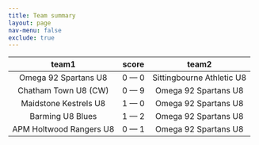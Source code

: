 ```yaml
---
title: Team summary
layout: page
nav-menu: false
exclude: true
---
```




|          team1          |    score    |           team2           |
|:-----------------------:|:-----------:|:-------------------------:|
|  Omega 92 Spartans U8   | 0 &mdash; 0 | Sittingbourne Athletic U8 |
|  Chatham Town U8 (CW)   | 0 &mdash; 9 |   Omega 92 Spartans U8    |
|  Maidstone Kestrels U8  | 1 &mdash; 0 |   Omega 92 Spartans U8    |
|    Barming U8 Blues     | 1 &mdash; 2 |   Omega 92 Spartans U8    |
| APM Holtwood Rangers U8 | 0 &mdash; 1 |   Omega 92 Spartans U8    |

 <br /><br /><br />